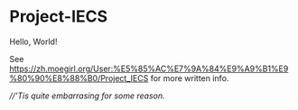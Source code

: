 # Project-IECS

Hello, World!

See https://zh.moegirl.org/User:%E5%85%AC%E7%9A%84%E9%A9%B1%E9%80%90%E8%88%B0/Project_IECS for more written info.

_//'Tis quite embarrasing for some reason._
